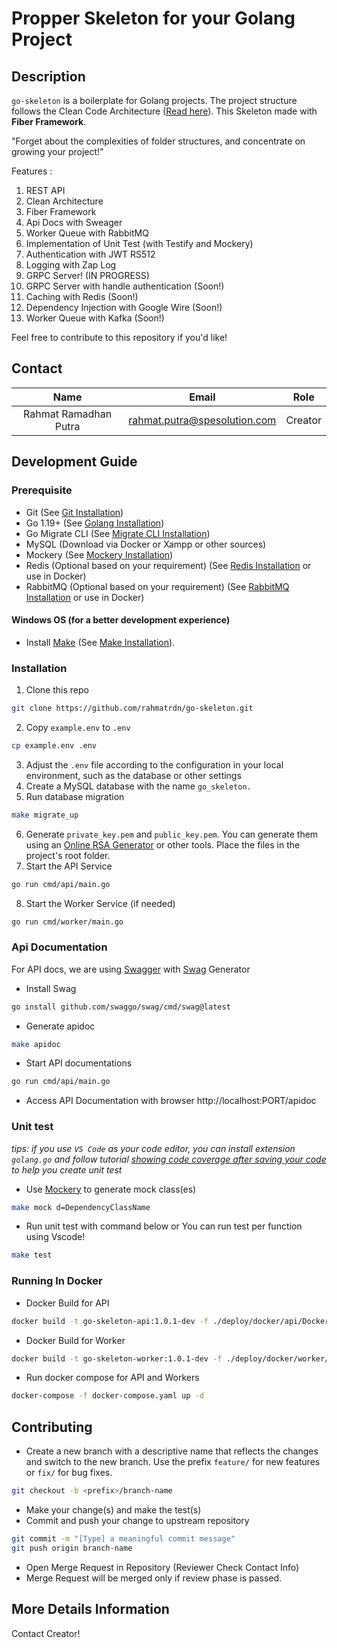 
# Propper Skeleton for your Golang Project

## Description
`go-skeleton` is a boilerplate for Golang projects. The project structure follows the Clean Code Architecture ([Read here](https://blog.cleancoder.com/uncle-bob/2012/08/13/the-clean-architecture.html)). This Skeleton made with **Fiber Framework**.  

"Forget about the complexities of folder structures, and concentrate on growing your project!"

Features : 
1. REST API
2. Clean Architecture
3. Fiber Framework
4. Api Docs with Sweager
5. Worker Queue with RabbitMQ
6. Implementation of Unit Test (with Testify and Mockery)
7. Authentication with JWT RS512
8. Logging with Zap Log
9. GRPC Server! (IN PROGRESS)
10. GRPC Server with handle authentication (Soon!)
11. Caching with Redis (Soon!)
12. Dependency Injection with Google Wire (Soon!)
13. Worker Queue with Kafka (Soon!)

Feel free to contribute to this repository if you'd like!


## Contact
| Name              | Email                           | Role       |
| :----------------:|:-------------------------------:|:----------:|
| Rahmat Ramadhan Putra  | rahmat.putra@spesolution.com    | Creator   |


## Development Guide
### Prerequisite
- Git (See [Git Installation](https://git-scm.com/downloads))
- Go 1.19+ (See [Golang Installation](https://golang.org/doc/install))
- Go Migrate CLI (See [Migrate CLI Installation](https://github.com/golang-migrate/migrate/tree/master/cmd/migrate))
- MySQL (Download via Docker or Xampp or other sources)
- Mockery (See [Mockery Installation](https://github.com/vektra/mockery))
- Redis (Optional based on your requirement) (See [Redis Installation](https://redis.io/docs/getting-started/installation/) or use in Docker)
- RabbitMQ (Optional based on your requirement) (See [RabbitMQ Installation](https://www.rabbitmq.com/download.html) or use in Docker)

#### Windows OS (for a better development experience)

*   Install [Make](https://www.gnu.org/software/make/) (See [Make Installation](https://leangaurav.medium.com/how-to-setup-install-gnu-make-on-windows-324480f1da69)).


### Installation
1. Clone this repo
```sh
git clone https://github.com/rahmatrdn/go-skeleton.git
```
2. Copy `example.env` to `.env`
```sh
cp example.env .env
```
3. Adjust the `.env` file according to the configuration in your local environment, such as the database or other settings 
4. Create a MySQL database with the name `go_skeleton.`
5. Run database migration
```sh
make migrate_up
```
6. Generate `private_key.pem` and `public_key.pem`. You can generate them using an [Online RSA Generator](https://travistidwell.com/jsencrypt/demo/) or other tools. Place the files in the project's root folder.
7. Start the API Service
```sh
go run cmd/api/main.go
```
8. Start the Worker Service (if needed)
```sh
go run cmd/worker/main.go
```

### Api Documentation
For API docs, we are using [Swagger](https://swagger.io/) with [Swag](https://github.com/swaggo/swag) Generator
- Install Swag
```sh
go install github.com/swaggo/swag/cmd/swag@latest
```
- Generate apidoc
```sh
make apidoc
```
- Start API documentations
```sh
go run cmd/api/main.go
```
- Access API Documentation with  browser http://localhost:PORT/apidoc



### Unit test
*tips: if you use `VS Code` as your code editor, you can install extension `golang.go` and follow tutorial [showing code coverage after saving your code](https://dev.to/vuong/golang-in-vscode-show-code-coverage-of-after-saving-test-8g0) to help you create unit test*

- Use [Mockery](https://github.com/vektra/mockery) to generate mock class(es)
```sh
make mock d=DependencyClassName
```
- Run unit test with command below or You can run test per function using Vscode!
```sh
make test
```


### Running In Docker
- Docker Build for API
```sh
docker build -t go-skeleton-api:1.0.1-dev -f ./deploy/docker/api/Dockerfile .
```
- Docker Build for Worker
```sh
docker build -t go-skeleton-worker:1.0.1-dev -f ./deploy/docker/worker/Dockerfile .
```
- Run docker compose for API and Workers
```sh
docker-compose -f docker-compose.yaml up -d
```


## Contributing
- Create a new branch with a descriptive name that reflects the changes and switch to the new branch. Use the prefix `feature/` for new features or `fix/` for bug fixes.
```sh
git checkout -b <prefix>/branch-name
```
- Make your change(s) and make the test(s)
- Commit and push your change to upstream repository
```sh
git commit -m "[Type] a meaningful commit message"
git push origin branch-name
```
- Open Merge Request in Repository (Reviewer Check Contact Info)
- Merge Request will be merged only if review phase is passed.

## More Details Information
Contact Creator!
